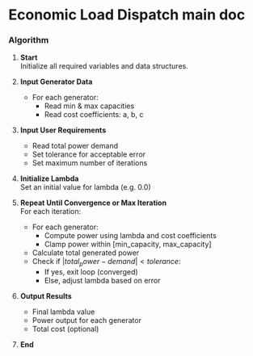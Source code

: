 <script src="https://cdn.jsdelivr.net/npm/mathjax@3/es5/tex-mml-chtml.js"></script> <script type="module"> Array.from(document.getElementsByClassName("language-mermaid")).forEach(el => { el.classList.add("mermaid"); }); import mermaid from 'https://cdn.jsdelivr.net/npm/mermaid@11.4.1/dist/mermaid.esm.min.mjs'; mermaid.initialize({ startOnLoad: true, theme: 'light' }); </script>
# Economic Load Dispatch main doc

### Algorithm

1. **Start**  
   Initialize all required variables and data structures.

2. **Input Generator Data**  
   - For each generator:
     - Read min & max capacities
     - Read cost coefficients: a, b, c

3. **Input User Requirements**  
   - Read total power demand  
   - Set tolerance for acceptable error  
   - Set maximum number of iterations

4. **Initialize Lambda**  
   Set an initial value for lambda (e.g. 0.0)

5. **Repeat Until Convergence or Max Iteration**  
   For each iteration:
   - For each generator:
     - Compute power using lambda and cost coefficients
     - Clamp power within [min_capacity, max_capacity]
   - Calculate total generated power
   - Check if $|total_power - demand| < tolerance$:
     - If yes, exit loop (converged)
     - Else, adjust lambda based on error

6. **Output Results**  
   - Final lambda value  
   - Power output for each generator  
   - Total cost (optional)

7. **End**


